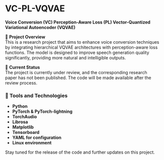 # VC-PL-VQVAE
**Voice Conversion (VC) Perception-Aware Loss (PL) Vector-Quantized Variational Autoencoder (VQVAE)**

🚀 **Project Overview**  
This is a research project that aims to enhance voice conversion techniques by integrating hierarchical VQVAE architectures with perception-aware loss functions. The model is designed to improve speech generation quality significantly, providing more natural and intelligible outputs.

📄 **Current Status**  
The project is currently under review, and the corresponding research paper has not been published. The code will be made available after the review process.

### 🔧 Tools and Technologies
- **Python**  
- **PyTorch & PyTorch-lightning**  
- **TorchAudio**  
- **Librosa**  
- **Matplotlib**  
- **Tensorboard**  
- **YAML for configuration**  
- **Linux environment**

Stay tuned for the release of the code and further updates on this project.
